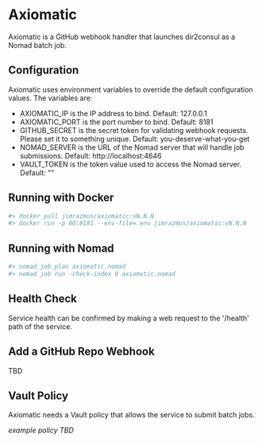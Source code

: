 # Axiomatic

Axiomatic is a GitHub webhook handler that launches dir2consul as a Nomad batch job.

## Configuration

Axiomatic uses environment variables to override the default configuration values. The variables are:

* AXIOMATIC_IP is the IP address to bind. Default: 127.0.0.1
* AXIOMATIC_PORT is the port number to bind. Default: 8181
* GITHUB_SECRET is the secret token for validating webhook requests. Please set it to something unique. Default: you-deserve-what-you-get
* NOMAD_SERVER is the URL of the Nomad server that will handle job submissions. Default: http://localhost:4646
* VAULT_TOKEN is the token value used to access the Nomad server. Default: ""

## Running with Docker

```bash
#> docker pull jimrazmus/axiomatic:vN.N.N
#> docker run -p 80:8181 --env-file=.env jimrazmus/axiomatic:vN.N.N
```

## Running with Nomad

```bash
#> nomad job plan axiomatic.nomad
#> nomad job run -check-index 0 axiomatic.nomad
```

## Health Check

Service health can be confirmed by making a web request to the '/health' path of the service.

## Add a GitHub Repo Webhook

TBD

## Vault Policy

Axiomatic needs a Vault policy that allows the service to submit batch jobs.

*example policy TBD*

